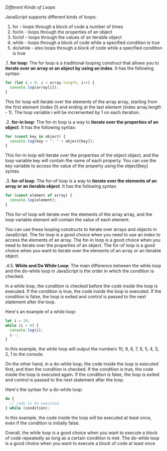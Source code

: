 _Different Kinds of Loops_

JavaScript supports different kinds of loops:

1. for - loops through a block of code a number of times
2. for/in - loops through the properties of an object
3. for/of - loops through the values of an iterable object
4. while - loops through a block of code while a specified condition is true
5. do/while - also loops through a block of code while a specified condition is true

.1. **for loop**: The for loop is a traditional looping construct that allows you to **iterate over an array or an object by using an index**. It has the following syntax:

```js
for (let i = 0; i < array.length; i++) {
  console.log(array[i]);
}
```

This for loop will iterate over the elements of the array array, starting from the first element (index 0) and ending at the last element (index array.length - 1). The loop variable i will be incremented by 1 on each iteration.

.2. **for-in loop**: The for-in loop is a way to **iterate over the properties of an object**. It has the following syntax:

```js
for (const key in object) {
  console.log(key + ": " + object[key]);
}
```

This for-in loop will iterate over the properties of the object object, and the loop variable key will contain the name of each property. You can use the key variable to access the value of the property using the object[key] syntax.

.3. **for-of loop**: The for-of loop is a way to **iterate over the elements of an array or an iterable object**. It has the following syntax:

```js
for (const element of array) {
  console.log(element);
}
```

This for-of loop will iterate over the elements of the array array, and the loop variable element will contain the value of each element.

You can use these looping constructs to iterate over arrays and objects in JavaScript. The for loop is a good choice when you need to use an index to access the elements of an array. The for-in loop is a good choice when you need to iterate over the properties of an object. The for-of loop is a good choice when you want to iterate over the elements of an array or an iterable object.

.4.5. **While and Do While Loop**: The main difference between the while loop and the do-while loop in JavaScript is the order in which the condition is checked.

In a while loop, the condition is checked before the code inside the loop is executed. If the condition is true, the code inside the loop is executed. If the condition is false, the loop is exited and control is passed to the next statement after the loop.

Here's an example of a while loop:

```js
let i = 10;
while (i > 0) {
  console.log(i);
  i--;
}
```

In this example, the while loop will output the numbers 10, 9, 8, 7, 6, 5, 4, 3, 2, 1 to the console.

On the other hand, in a do-while loop, the code inside the loop is executed first, and then the condition is checked. If the condition is true, the code inside the loop is executed again. If the condition is false, the loop is exited and control is passed to the next statement after the loop.

Here's the syntax for a do-while loop:

```js
do {
  // code to be executed
} while (condition);
```

In this example, the code inside the loop will be executed at least once, even if the condition is initially false.

Overall, the while loop is a good choice when you want to execute a block of code repeatedly as long as a certain condition is met. The do-while loop is a good choice when you want to execute a block of code at least once
